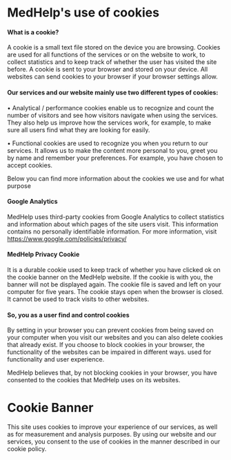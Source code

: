 # MedHelp&#39;s use of cookies

#### What is a cookie?

A cookie is a small text file stored on the device you are browsing. Cookies are used for all functions of the services or on the website to work, to collect statistics and to keep track of whether the user has visited the site before. A cookie is sent to your browser and stored on your device. All websites can send cookies to your browser if your browser settings allow.

#### Our services and our website mainly use two different types of cookies:

• Analytical / performance cookies enable us to recognize and count the number of visitors and see how visitors navigate when using the services. They also help us improve how the services work, for example, to make sure all users find what they are looking for easily.

• Functional cookies are used to recognize you when you return to our services. It allows us to make the content more personal to you, greet you by name and remember your preferences. For example, you have chosen to accept cookies.

Below you can find more information about the cookies we use and for what purpose

#### Google Analytics

MedHelp uses third-party cookies from Google Analytics to collect statistics and information about which pages of the site users visit. This information contains no personally identifiable information. For more information, visit https://www.google.com/policies/privacy/

#### MedHelp Privacy Cookie

It is a durable cookie used to keep track of whether you have clicked ok on the cookie banner on the MedHelp website. If the cookie is with you, the banner will not be displayed again. The cookie file is saved and left on your computer for five years. The cookie stays open when the browser is closed. It cannot be used to track visits to other websites.

#### So, you as a user find and control cookies

By setting in your browser you can prevent cookies from being saved on your computer when you visit our websites and you can also delete cookies that already exist. If you choose to block cookies in your browser, the functionality of the websites can be impaired in different ways. used for functionality and user experience.

MedHelp believes that, by not blocking cookies in your browser, you have consented to the cookies that MedHelp uses on its websites.

# Cookie Banner

This site uses cookies to improve your experience of our services, as well as for measurement and analysis purposes. By using our website and our services, you consent to the use of cookies in the manner described in our cookie policy.